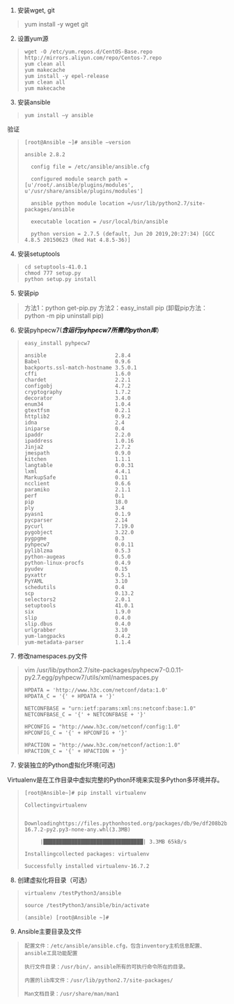 1. 安装wget, git
> yum install -y wget git
2. 设置yum源
>```
> wget -O /etc/yum.repos.d/CentOS-Base.repo http://mirrors.aliyun.com/repo/Centos-7.repo
> yum clean all
> yum makecache
> yum install -y epel-release
> yum clean all
> yum makecache

3. 安装ansible
>```
> yum install –y ansible
验证
>```
> [root@Ansible ~]# ansible –version
> 
> ansible 2.8.2
> 
>   config file = /etc/ansible/ansible.cfg
> 
>   configured module search path =[u'/root/.ansible/plugins/modules', u'/usr/share/ansible/plugins/modules']
> 
>   ansible python module location =/usr/lib/python2.7/site-packages/ansible
> 
>   executable location = /usr/local/bin/ansible
> 
>   python version = 2.7.5 (default, Jun 20 2019,20:27:34) [GCC 4.8.5 20150623 (Red Hat 4.8.5-36)]
> 
 

4. 安装setuptools
>```
> cd setuptools-41.0.1
> chmod 777 setup.py
> python setup.py install

5. 安装pip
> 方法1：python get-pip.py
> 方法2：easy_install pip
> (卸载pip方法：python -m pip uninstall pip)

6. 安装pyhpecw7(***含运行pyhpecw7所需的python库***）
>```
> easy_install pyhpecw7
> 
> ansible                      2.8.4  
> Babel                        0.9.6  
> backports.ssl-match-hostname 3.5.0.1
> cffi                         1.6.0  
> chardet                      2.2.1  
> configobj                    4.7.2  
> cryptography                 1.7.2  
> decorator                    3.4.0  
> enum34                       1.0.4  
> gtextfsm                     0.2.1  
> httplib2                     0.9.2  
> idna                         2.4    
> iniparse                     0.4    
> ipaddr                       2.2.0  
> ipaddress                    1.0.16 
> Jinja2                       2.7.2  
> jmespath                     0.9.0  
> kitchen                      1.1.1  
> langtable                    0.0.31 
> lxml                         4.4.1  
> MarkupSafe                   0.11   
> ncclient                     0.6.6  
> paramiko                     2.1.1  
> perf                         0.1    
> pip                          18.0   
> ply                          3.4    
> pyasn1                       0.1.9  
> pycparser                    2.14   
> pycurl                       7.19.0 
> pygobject                    3.22.0 
> pygpgme                      0.3    
> pyhpecw7                     0.0.11 
> pyliblzma                    0.5.3  
> python-augeas                0.5.0  
> python-linux-procfs          0.4.9  
> pyudev                       0.15   
> pyxattr                      0.5.1  
> PyYAML                       3.10   
> schedutils                   0.4    
> scp                          0.13.2 
> selectors2                   2.0.1  
> setuptools                   41.0.1 
> six                          1.9.0  
> slip                         0.4.0  
> slip.dbus                    0.4.0  
> urlgrabber                   3.10   
> yum-langpacks                0.4.2  
> yum-metadata-parser          1.1.4

7. 修改namespaces.py文件
>vim /usr/lib/python2.7/site-packages/pyhpecw7-0.0.11-py2.7.egg/pyhpecw7/utils/xml/namespaces.py
>```
> HPDATA = 'http://www.h3c.com/netconf/data:1.0'
> HPDATA_C = '{' + HPDATA + '}'
> 
> NETCONFBASE = "urn:ietf:params:xml:ns:netconf:base:1.0"
> NETCONFBASE_C = '{' + NETCONFBASE + '}'
> 
> HPCONFIG = "http://www.h3c.com/netconf/config:1.0"
> HPCONFIG_C = '{' + HPCONFIG + '}'
> 
> HPACTION = "http://www.h3c.com/netconf/action:1.0"
> HPACTION_C = '{' + HPACTION + '}' 

7. 安装独立的Python虚拟化环境(可选)

Virtualenv是在工作目录中虚拟完整的Python环境来实现多Python多环境并存。
>```
> [root@Ansible~]# pip install virtualenv
> 
> Collectingvirtualenv
> 
>   Downloadinghttps://files.pythonhosted.org/packages/db/9e/df208b2baad146fe3fbe750eacadd6e49bcf2f2c3c1117b7192a7b28aec4/virtualenv-16.7.2-py2.py3-none-any.whl(3.3MB)
> 
>      |████████████████████████████████| 3.3MB 65kB/s
> 
> Installingcollected packages: virtualenv
> 
> Successfully installed virtualenv-16.7.2

 

8. 创建虚拟化将目录（可选）
>```
> virtualenv /testPython3/ansible
> 
> source /testPython3/ansible/bin/activate
> 
> (ansible) [root@Ansible ~]#
 

9. Ansible主要目录及文件
>```
> 配置文件：/etc/ansible/ansible.cfg，包含inventory主机信息配置、ansible工具功能配置
> 
> 执行文件目录：/usr/bin/，ansible所有的可执行命令所在的目录。
> 
> 内置的lib库文件：/usr/lib/python2.7/site-packages/
> 
> Man文档目录：/usr/share/man/man1

